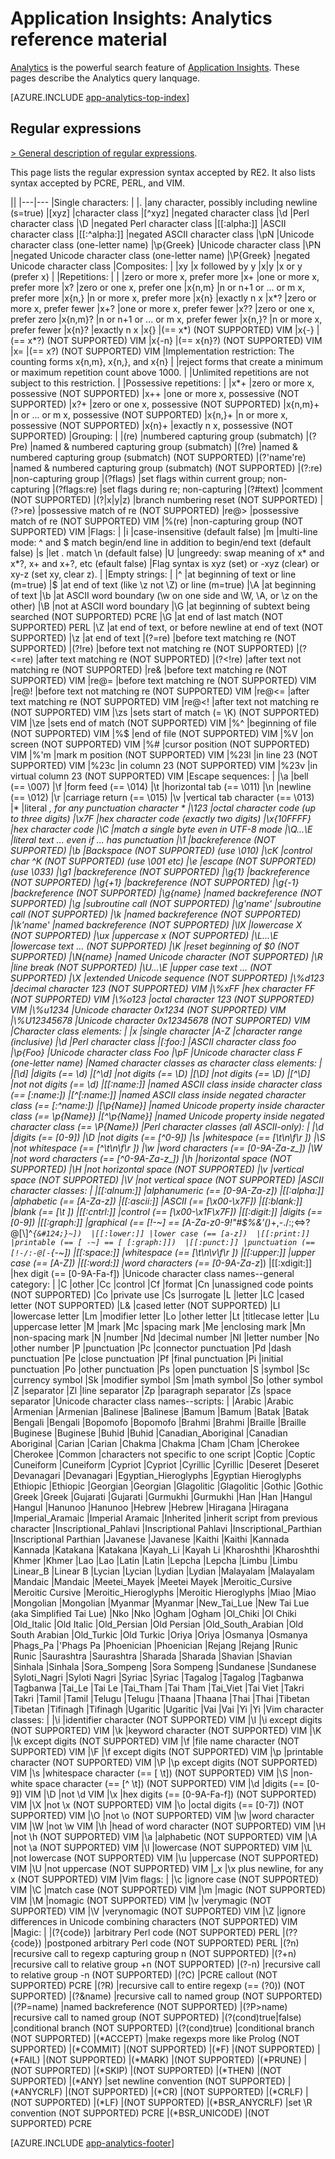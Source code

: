 <properties 
	pageTitle="Reference material for Analytics in Application Insights" 
	description="Regular expressions in Analytics, 
	             the powerful search tool of Application Insights." 
	services="application-insights" 
    documentationCenter=""
	authors="alancameronwills" 
	manager="douge"/>

<tags 
	ms.service="application-insights" 
	ms.workload="tbd" 
	ms.tgt_pltfrm="ibiza" 
	ms.devlang="na" 
	ms.topic="article" 
	ms.date="03/21/2016" 
	ms.author="awills"/>

# Application Insights: Analytics reference material

[Analytics](app-analytics.md) is the powerful search feature of 
[Application Insights](app-insights-overview.md). These pages describe the
 Analytics query lanquage.


[AZURE.INCLUDE [app-analytics-top-index](../../includes/app-analytics-top-index.md)]

## Regular expressions



[> General description of regular expressions](https://github.com/google/re2/wiki/Syntax).

This page lists the regular expression syntax accepted by RE2. 
It also lists syntax accepted by PCRE, PERL, and VIM. 

||
|---|---
|Single characters: | 
|. |any character, possibly including newline (s=true) 
|[xyz] |character class 
|[^xyz] |negated character class 
|\d |Perl character class 
|\D |negated Perl character class 
|[[:alpha:]] |ASCII character class 
|[[:^alpha:]] |negated ASCII character class 
|\pN |Unicode character class (one-letter name) 
|\p{Greek} |Unicode character class 
|\PN |negated Unicode character class (one-letter name) 
|\P{Greek} |negated Unicode character class 
|Composites: | 
|xy |x followed by y 
|x&#124;y |x or y (prefer x) 
|
|Repetitions: | 
| |zero or more x, prefer more 
|x+ |one or more x, prefer more 
|x? |zero or one x, prefer one 
|x{n,m} |n or n+1 or ... or m x, prefer more 
|x{n,} |n or more x, prefer more 
|x{n} |exactly n x 
|x*? |zero or more x, prefer fewer 
|x+? |one or more x, prefer fewer 
|x?? |zero or one x, prefer zero 
|x{n,m}? |n or n+1 or ... or m x, prefer fewer 
|x{n,}? |n or more x, prefer fewer 
|x{n}? |exactly n x 
|x{} |(== x*) (NOT SUPPORTED) VIM 
|x{-} |(== x*?) (NOT SUPPORTED) VIM 
|x{-n} |(== x{n}?) (NOT SUPPORTED) VIM 
|x= |(== x?) (NOT SUPPORTED) VIM 
|Implementation restriction: The counting forms x{n,m}, x{n,}, and x{n} | 
|reject forms that create a minimum or maximum repetition count above 1000. | 
|Unlimited repetitions are not subject to this restriction. | 
|Possessive repetitions: | 
|x*+ |zero or more x, possessive (NOT SUPPORTED) 
|x++ |one or more x, possessive (NOT SUPPORTED) 
|x?+ |zero or one x, possessive (NOT SUPPORTED) 
|x{n,m}+ |n or ... or m x, possessive (NOT SUPPORTED) 
|x{n,}+ |n or more x, possessive (NOT SUPPORTED) 
|x{n}+ |exactly n x, possessive (NOT SUPPORTED) 
|Grouping: | 
|(re) |numbered capturing group (submatch) 
|(?P<name>re) |named & numbered capturing group (submatch) 
|(?<name>re) |named & numbered capturing group (submatch) (NOT SUPPORTED) 
|(?'name're) |named & numbered capturing group (submatch) (NOT SUPPORTED) 
|(?:re) |non-capturing group 
|(?flags) |set flags within current group; non-capturing 
|(?flags:re) |set flags during re; non-capturing 
|(?#text) |comment (NOT SUPPORTED) 
|(?&#124;x&#124;y&#124;z) |branch numbering reset (NOT SUPPORTED) 
|(?>re) |possessive match of re (NOT SUPPORTED) 
|re@> |possessive match of re (NOT SUPPORTED) VIM 
|%(re) |non-capturing group (NOT SUPPORTED) VIM 
|Flags: | 
|i |case-insensitive (default false) 
|m |multi-line mode: ^ and $ match begin/end line in addition to begin/end text (default false) 
|s |let . match \n (default false) 
|U |ungreedy: swap meaning of x* and x*?, x+ and x+?, etc (efault false) 
|Flag syntax is xyz (set) or -xyz (clear) or xy-z (set xy, clear z). | 
|Empty strings: | 
|^ |at beginning of text or line (m=true) 
|$ |at end of text (like \z not \Z) or line (m=true) 
|\A |at beginning of text 
|\b |at ASCII word boundary (\w on one side and \W, \A, or \z on the other) 
|\B |not at ASCII word boundary 
|\G |at beginning of subtext being searched (NOT SUPPORTED) PCRE 
|\G |at end of last match (NOT SUPPORTED) PERL 
|\Z |at end of text, or before newline at end of text (NOT SUPPORTED) 
|\z |at end of text 
|(?=re) |before text matching re (NOT SUPPORTED) 
|(?!re) |before text not matching re (NOT SUPPORTED) 
|(?<=re) |after text matching re (NOT SUPPORTED) 
|(?<!re) |after text not matching re (NOT SUPPORTED) 
|re& |before text matching re (NOT SUPPORTED) VIM 
|re@= |before text matching re (NOT SUPPORTED) VIM 
|re@! |before text not matching re (NOT SUPPORTED) VIM 
|re@<= |after text matching re (NOT SUPPORTED) VIM 
|re@<! |after text not matching re (NOT SUPPORTED) VIM 
|\zs |sets start of match (= \K) (NOT SUPPORTED) VIM 
|\ze |sets end of match (NOT SUPPORTED) VIM 
|\%^ |beginning of file (NOT SUPPORTED) VIM 
|\%$ |end of file (NOT SUPPORTED) VIM 
|\%V |on screen (NOT SUPPORTED) VIM 
|\%# |cursor position (NOT SUPPORTED) VIM 
|\%'m |mark m position (NOT SUPPORTED) VIM 
|\%23l |in line 23 (NOT SUPPORTED) VIM 
|\%23c |in column 23 (NOT SUPPORTED) VIM 
|\%23v |in virtual column 23 (NOT SUPPORTED) VIM 
|Escape sequences: | 
|\a |bell (== \007) 
|\f |form feed (== \014) 
|\t |horizontal tab (== \011) 
|\n |newline (== \012) 
|\r |carriage return (== \015) 
|\v |vertical tab character (== \013) 
|\* |literal *, for any punctuation character * 
|\123 |octal character code (up to three digits) 
|\x7F |hex character code (exactly two digits) 
|\x{10FFFF} |hex character code 
|\C |match a single byte even in UTF-8 mode 
|\Q...\E |literal text ... even if ... has punctuation 
|\1 |backreference (NOT SUPPORTED) 
|\b |Backspace (NOT SUPPORTED) (use \010) 
|\cK |control char ^K (NOT SUPPORTED) (use \001 etc) 
|\e |escape (NOT SUPPORTED) (use \033) 
|\g1 |backreference (NOT SUPPORTED) 
|\g{1} |backreference (NOT SUPPORTED) 
|\g{+1} |backreference (NOT SUPPORTED) 
|\g{-1} |backreference (NOT SUPPORTED) 
|\g{name} |named backreference (NOT SUPPORTED) 
|\g<name> |subroutine call (NOT SUPPORTED) 
|\g'name' |subroutine call (NOT SUPPORTED) 
|\k<name> |named backreference (NOT SUPPORTED) 
|\k'name' |named backreference (NOT SUPPORTED) 
|\lX |lowercase X (NOT SUPPORTED) 
|\ux |uppercase x (NOT SUPPORTED) 
|\L...\E |lowercase text ... (NOT SUPPORTED) 
|\K |reset beginning of $0 (NOT SUPPORTED) 
|\N{name} |named Unicode character (NOT SUPPORTED) 
|\R |line break (NOT SUPPORTED) 
|\U...\E |upper case text ... (NOT SUPPORTED) 
|\X |extended Unicode sequence (NOT SUPPORTED) 
|\%d123 |decimal character 123 (NOT SUPPORTED) VIM 
|\%xFF |hex character FF (NOT SUPPORTED) VIM 
|\%o123 |octal character 123 (NOT SUPPORTED) VIM 
|\%u1234 |Unicode character 0x1234 (NOT SUPPORTED) VIM 
|\%U12345678 |Unicode character 0x12345678 (NOT SUPPORTED) VIM 
|Character class elements: | 
|x |single character 
|A-Z |character range (inclusive) 
|\d |Perl character class 
|[:foo:] |ASCII character class foo 
|\p{Foo} |Unicode character class Foo 
|\pF |Unicode character class F (one-letter name) 
|Named character classes as character class elements: | 
|[\d] |digits (== \d) 
|[^\d] |not digits (== \D) 
|[\D] |not digits (== \D) 
|[^\D] |not not digits (== \d) 
|[[:name:]] |named ASCII class inside character class (== [:name:]) 
|[^[:name:]] |named ASCII class inside negated character class (== [:^name:]) 
|[\p{Name}] |named Unicode property inside character class (== \p{Name}) 
|[^\p{Name}] |named Unicode property inside negated character class (== \P{Name}) 
|Perl character classes (all ASCII-only): | 
|\d |digits (== [0-9]) 
|\D |not digits (== [^0-9]) 
|\s |whitespace (== [\t\n\f\r ]) 
|\S |not whitespace (== [^\t\n\f\r ]) 
|\w |word characters (== [0-9A-Za-z_]) 
|\W |not word characters (== [^0-9A-Za-z_]) 
|\h |horizontal space (NOT SUPPORTED) 
|\H |not horizontal space (NOT SUPPORTED) 
|\v |vertical space (NOT SUPPORTED) 
|\V |not vertical space (NOT SUPPORTED) 
|ASCII character classes: | 
|[[:alnum:]] |alphanumeric (== [0-9A-Za-z]) 
|[[:alpha:]] |alphabetic (== [A-Za-z]) 
|[[:ascii:]] |ASCII (== [\x00-\x7F]) 
|[[:blank:]] |blank (== [\t ]) 
|[[:cntrl:]] |control (== [\x00-\x1F\x7F]) 
|[[:digit:]] |digits (== [0-9]) 
|[[:graph:]] |graphical (== [!-~] == [A-Za-z0-9!"#$%&'()*+,\-./:;<=>?@[\\\]^_`{&#124;}~]) 
|[[:lower:]] |lower case (== [a-z]) 
|[[:print:]] |printable (== [ -~] == [ [:graph:]]) 
|[[:punct:]] |punctuation (== [!-/:-@[-`{-~]) 
|[[:space:]] |whitespace (== [\t\n\v\f\r ]) 
|[[:upper:]] |upper case (== [A-Z]) 
|[[:word:]] |word characters (== [0-9A-Za-z_]) 
|[[:xdigit:]] |hex digit (== [0-9A-Fa-f]) 
|Unicode character class names--general category: | 
|C |other 
|Cc |control 
|Cf |format 
|Cn |unassigned code points (NOT SUPPORTED) 
|Co |private use 
|Cs |surrogate 
|L |letter 
|LC |cased letter (NOT SUPPORTED) 
|L& |cased letter (NOT SUPPORTED) 
|Ll |lowercase letter 
|Lm |modifier letter 
|Lo |other letter 
|Lt |titlecase letter 
|Lu |uppercase letter 
|M |mark 
|Mc |spacing mark 
|Me |enclosing mark 
|Mn |non-spacing mark 
|N |number 
|Nd |decimal number 
|Nl |letter number 
|No |other number 
|P |punctuation 
|Pc |connector punctuation 
|Pd |dash punctuation 
|Pe |close punctuation 
|Pf |final punctuation 
|Pi |initial punctuation 
|Po |other punctuation 
|Ps |open punctuation 
|S |symbol 
|Sc |currency symbol 
|Sk |modifier symbol 
|Sm |math symbol 
|So |other symbol 
|Z |separator 
|Zl |line separator 
|Zp |paragraph separator 
|Zs |space separator 
|Unicode character class names--scripts: | 
|Arabic |Arabic 
|Armenian |Armenian 
|Balinese |Balinese 
|Bamum |Bamum 
|Batak |Batak 
|Bengali |Bengali 
|Bopomofo |Bopomofo 
|Brahmi |Brahmi 
|Braille |Braille 
|Buginese |Buginese 
|Buhid |Buhid 
|Canadian_Aboriginal |Canadian Aboriginal 
|Carian |Carian 
|Chakma |Chakma 
|Cham |Cham 
|Cherokee |Cherokee 
|Common |characters not specific to one script 
|Coptic |Coptic 
|Cuneiform |Cuneiform 
|Cypriot |Cypriot 
|Cyrillic |Cyrillic 
|Deseret |Deseret 
|Devanagari |Devanagari 
|Egyptian_Hieroglyphs |Egyptian Hieroglyphs 
|Ethiopic |Ethiopic 
|Georgian |Georgian 
|Glagolitic |Glagolitic 
|Gothic |Gothic 
|Greek |Greek 
|Gujarati |Gujarati 
|Gurmukhi |Gurmukhi 
|Han |Han 
|Hangul |Hangul 
|Hanunoo |Hanunoo 
|Hebrew |Hebrew 
|Hiragana |Hiragana 
|Imperial_Aramaic |Imperial Aramaic 
|Inherited |inherit script from previous character 
|Inscriptional_Pahlavi |Inscriptional Pahlavi 
|Inscriptional_Parthian |Inscriptional Parthian 
|Javanese |Javanese 
|Kaithi |Kaithi 
|Kannada |Kannada 
|Katakana |Katakana 
|Kayah_Li |Kayah Li 
|Kharoshthi |Kharoshthi 
|Khmer |Khmer 
|Lao |Lao 
|Latin |Latin 
|Lepcha |Lepcha 
|Limbu |Limbu 
|Linear_B |Linear B 
|Lycian |Lycian 
|Lydian |Lydian 
|Malayalam |Malayalam 
|Mandaic |Mandaic 
|Meetei_Mayek |Meetei Mayek 
|Meroitic_Cursive |Meroitic Cursive 
|Meroitic_Hieroglyphs |Meroitic Hieroglyphs 
|Miao |Miao 
|Mongolian |Mongolian 
|Myanmar |Myanmar 
|New_Tai_Lue |New Tai Lue (aka Simplified Tai Lue) 
|Nko |Nko 
|Ogham |Ogham 
|Ol_Chiki |Ol Chiki 
|Old_Italic |Old Italic 
|Old_Persian |Old Persian 
|Old_South_Arabian |Old South Arabian 
|Old_Turkic |Old Turkic 
|Oriya |Oriya 
|Osmanya |Osmanya 
|Phags_Pa |'Phags Pa 
|Phoenician |Phoenician 
|Rejang |Rejang 
|Runic |Runic 
|Saurashtra |Saurashtra 
|Sharada |Sharada 
|Shavian |Shavian 
|Sinhala |Sinhala 
|Sora_Sompeng |Sora Sompeng 
|Sundanese |Sundanese 
|Syloti_Nagri |Syloti Nagri 
|Syriac |Syriac 
|Tagalog |Tagalog 
|Tagbanwa |Tagbanwa 
|Tai_Le |Tai Le 
|Tai_Tham |Tai Tham 
|Tai_Viet |Tai Viet 
|Takri |Takri 
|Tamil |Tamil 
|Telugu |Telugu 
|Thaana |Thaana 
|Thai |Thai 
|Tibetan |Tibetan 
|Tifinagh |Tifinagh 
|Ugaritic |Ugaritic 
|Vai |Vai 
|Yi |Yi 
|Vim character classes: | 
|\i |identifier character (NOT SUPPORTED) VIM 
|\I |\i except digits (NOT SUPPORTED) VIM 
|\k |keyword character (NOT SUPPORTED) VIM 
|\K |\k except digits (NOT SUPPORTED) VIM 
|\f |file name character (NOT SUPPORTED) VIM 
|\F |\f except digits (NOT SUPPORTED) VIM 
|\p |printable character (NOT SUPPORTED) VIM 
|\P |\p except digits (NOT SUPPORTED) VIM 
|\s |whitespace character (== [ \t]) (NOT SUPPORTED) VIM 
|\S |non-white space character (== [^ \t]) (NOT SUPPORTED) VIM 
|\d |digits (== [0-9]) VIM 
|\D |not \d VIM 
|\x |hex digits (== [0-9A-Fa-f]) (NOT SUPPORTED) VIM 
|\X |not \x (NOT SUPPORTED) VIM 
|\o |octal digits (== [0-7]) (NOT SUPPORTED) VIM 
|\O |not \o (NOT SUPPORTED) VIM 
|\w |word character VIM 
|\W |not \w VIM 
|\h |head of word character (NOT SUPPORTED) VIM 
|\H |not \h (NOT SUPPORTED) VIM 
|\a |alphabetic (NOT SUPPORTED) VIM 
|\A |not \a (NOT SUPPORTED) VIM 
|\l |lowercase (NOT SUPPORTED) VIM 
|\L |not lowercase (NOT SUPPORTED) VIM 
|\u |uppercase (NOT SUPPORTED) VIM 
|\U |not uppercase (NOT SUPPORTED) VIM 
|\_x |\x plus newline, for any x (NOT SUPPORTED) VIM 
|Vim flags: | 
|\c |ignore case (NOT SUPPORTED) VIM 
|\C |match case (NOT SUPPORTED) VIM 
|\m |magic (NOT SUPPORTED) VIM 
|\M |nomagic (NOT SUPPORTED) VIM 
|\v |verymagic (NOT SUPPORTED) VIM 
|\V |verynomagic (NOT SUPPORTED) VIM 
|\Z |ignore differences in Unicode combining characters (NOT SUPPORTED) VIM 
|Magic: | 
|(?{code}) |arbitrary Perl code (NOT SUPPORTED) PERL 
|(??{code}) |postponed arbitrary Perl code (NOT SUPPORTED) PERL 
|(?n) |recursive call to regexp capturing group n (NOT SUPPORTED) 
|(?+n) |recursive call to relative group +n (NOT SUPPORTED) 
|(?-n) |recursive call to relative group -n (NOT SUPPORTED) 
|(?C) |PCRE callout (NOT SUPPORTED) PCRE 
|(?R) |recursive call to entire regexp (== (?0)) (NOT SUPPORTED) 
|(?&name) |recursive call to named group (NOT SUPPORTED) 
|(?P=name) |named backreference (NOT SUPPORTED) 
|(?P>name) |recursive call to named group (NOT SUPPORTED) 
|(?(cond)true&#124;false) |conditional branch (NOT SUPPORTED) 
|(?(cond)true) |conditional branch (NOT SUPPORTED) 
|(*ACCEPT) |make regexps more like Prolog (NOT SUPPORTED) 
|(*COMMIT) |(NOT SUPPORTED) 
|(*F) |(NOT SUPPORTED) 
|(*FAIL) |(NOT SUPPORTED) 
|(*MARK) |(NOT SUPPORTED) 
|(*PRUNE) |(NOT SUPPORTED) 
|(*SKIP) |(NOT SUPPORTED) 
|(*THEN) |(NOT SUPPORTED) 
|(*ANY) |set newline convention (NOT SUPPORTED) 
|(*ANYCRLF) |(NOT SUPPORTED) 
|(*CR) |(NOT SUPPORTED) 
|(*CRLF) |(NOT SUPPORTED) 
|(*LF) |(NOT SUPPORTED) 
|(*BSR_ANYCRLF) |set \R convention (NOT SUPPORTED) PCRE 
|(*BSR_UNICODE) |(NOT SUPPORTED) PCRE 




[AZURE.INCLUDE [app-analytics-footer](../../includes/app-analytics-footer.md)]


